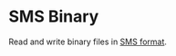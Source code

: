 # SMS Binary
Read and write binary files in [SMS format](https://www.xmswiki.com/wiki/SMS:Binary_Dataset_Files_*.dat).
